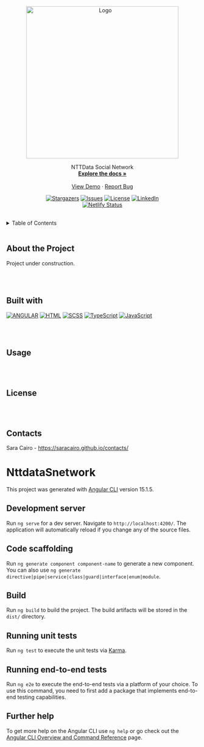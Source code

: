 <div align="center">
  
  <!-- PROJECT LOGO -->
  <a href="https://imaginecity.netlify.app/">
    <img src="assets/imaginecity-home.png" alt="Logo" width="400">
  </a>

  <p align="center">
    NTTData Social Network
    <br />
    <a href="https://github.com/saracairo/imaginecity"><strong>Explore the docs »</strong></a>
    <br />
    <br />
    <a href="https://imaginecity.netlify.app/">View Demo</a>
    ·
    <a href="https://github.com/saracairo/imaginecity/issues">Report Bug</a>
  </p>
  
  [![Stargazers][stars-shield]][stars-url]
  [![Issues][issues-shield]][issues-url]
  [![License][license-shield]][license-url]
  [![LinkedIn][linkedin-shield]][linkedin-url] <br />
  [![Netlify Status](https://api.netlify.com/api/v1/badges/31f74770-10f4-4e28-b747-c609e086a034/deploy-status)](https://app.netlify.com/sites/retr0counter/deploys)

</div>

<br />

<!-- TABLE OF CONTENTS -->
<details>
  <summary>Table of Contents</summary>
  <ol>
    <li><a href="#about-the-project">About The Project</a></li>
    <li><a href="#built-with">Built With</a></li>
    <li><a href="#usage">Usage</a></li>
    <li><a href="#license">License</a></li>
    <li><a href="#contact">Contact</a></li>
  </ol>
</details>

<br />

## About the Project
<!-- <img src="img/.png" alt="screenshot"> -->

Project under construction.

<br />
<br />

## Built with
[![ANGULAR][ng-shield]][ng-link]
[![HTML][html-shield]][html-link]
[![SCSS][scss-shield]][scss-link]
[![TypeScript][ts-shield]][ts-link]
[![JavaScript][js-shield]][js-link]

<br />
<br />

## Usage

<br />
<br />

## License

<br />
<br />

## Contacts
Sara Cairo - https://saracairo.github.io/contacts/



<!-- MARKDOWN LINKS & IMAGES -->
[stars-shield]: https://img.shields.io/github/stars/saracairo/counter.svg?style=for-the-badge
[stars-url]: https://github.com/saracairo/counter/stargazers
[issues-shield]: https://img.shields.io/github/issues/saracairo/counter.svg?style=for-the-badge
[issues-url]: https://github.com/saracairo/counter/issues
[license-shield]: https://img.shields.io/badge/License-GPLv3-red.svg?style=for-the-badge
[license-url]: https://www.gnu.org/licenses/gpl-3.0
[linkedin-shield]: https://img.shields.io/badge/-LinkedIn-black.svg?style=for-the-badge&logo=linkedin&colorB=555
[linkedin-url]: https://www.linkedin.com/in/sara-cairo/
[html-shield]:  https://img.shields.io/badge/HTML5-E34F26?style=for-the-badge&logo=html5&logoColor=white
[html-link]: https://www.internetingishard.com/html-and-css/basic-web-pages/
[scss-shield]: https://img.shields.io/badge/Sass-CC6699?style=for-the-badge&logo=sass&logoColor=white
[scss-link]: https://www.internetingishard.com/html-and-css/hello-css/
[js-shield]: https://img.shields.io/badge/JavaScript-323330?style=for-the-badge&logo=javascript&logoColor=F7DF1E
[js-link]: https://javascript.info/
[ng-shield]: https://img.shields.io/badge/Angular-DD0031?style=for-the-badge&logo=angular&logoColor=white
[ng-link]: https://angular.io/
[ts-shield]: https://img.shields.io/badge/TypeScript-007ACC?style=for-the-badge&logo=typescript&logoColor=white
[ts-link]: https://www.typescriptlang.org/


# NttdataSnetwork

This project was generated with [Angular CLI](https://github.com/angular/angular-cli) version 15.1.5.

## Development server

Run `ng serve` for a dev server. Navigate to `http://localhost:4200/`. The application will automatically reload if you change any of the source files.

## Code scaffolding

Run `ng generate component component-name` to generate a new component. You can also use `ng generate directive|pipe|service|class|guard|interface|enum|module`.

## Build

Run `ng build` to build the project. The build artifacts will be stored in the `dist/` directory.

## Running unit tests

Run `ng test` to execute the unit tests via [Karma](https://karma-runner.github.io).

## Running end-to-end tests

Run `ng e2e` to execute the end-to-end tests via a platform of your choice. To use this command, you need to first add a package that implements end-to-end testing capabilities.

## Further help

To get more help on the Angular CLI use `ng help` or go check out the [Angular CLI Overview and Command Reference](https://angular.io/cli) page.
